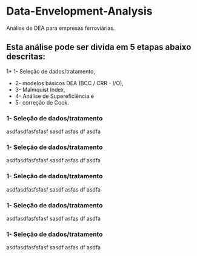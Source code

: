 # Data-Envelopment-Analysis
Análise de DEA para empresas ferroviárias.


## Esta análise pode ser divida em 5 etapas abaixo descritas: 
1* 1- Seleção de dados/tratamento, 
* 2- modelos básicos DEA (BCC / CRR - I/O), 
* 3- Malmquist Index, 
* 4- Análise de Supereficiência e 
* 5- correção de Cook. 

### 1- Seleção de dados/tratamento

asdfasdfasfsfasf sasdf
asfas
df
asdfa

### 1- Seleção de dados/tratamento

asdfasdfasfsfasf sasdf
asfas
df
asdfa

### 1- Seleção de dados/tratamento

asdfasdfasfsfasf sasdf
asfas
df
asdfa

### 1- Seleção de dados/tratamento

asdfasdfasfsfasf sasdf
asfas
df
asdfa

### 1- Seleção de dados/tratamento

asdfasdfasfsfasf sasdf
asfas
df
asdfa
